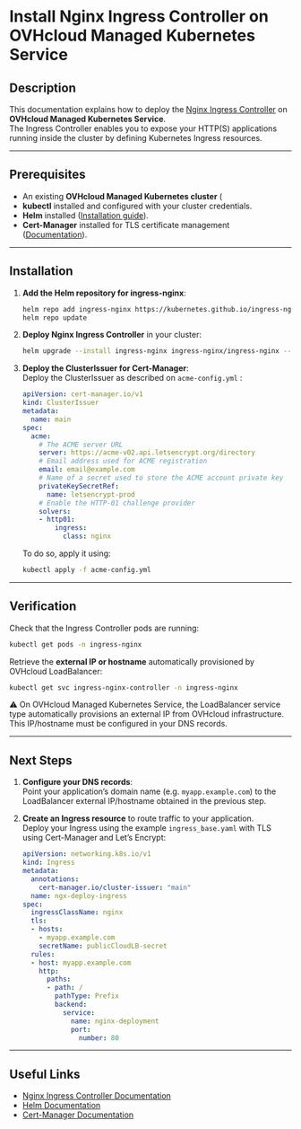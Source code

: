 # Install Nginx Ingress Controller on OVHcloud Managed Kubernetes Service

## Description

This documentation explains how to deploy the [Nginx Ingress Controller](https://kubernetes.github.io/ingress-nginx/) on **OVHcloud Managed Kubernetes Service**.  
The Ingress Controller enables you to expose your HTTP(S) applications running inside the cluster by defining Kubernetes Ingress resources.

---

## Prerequisites

- An existing **OVHcloud Managed Kubernetes cluster** (
- **kubectl** installed and configured with your cluster credentials.  
- **Helm** installed ([Installation guide](https://helm.sh/docs/intro/install/)).
- **Cert-Manager** installed for TLS certificate management ([Documentation](https://cert-manager.io/docs/)).

---

## Installation

1. **Add the Helm repository for ingress-nginx**:
   ```bash
   helm repo add ingress-nginx https://kubernetes.github.io/ingress-nginx
   helm repo update
   ```

2. **Deploy Nginx Ingress Controller** in your cluster:
   ```bash
   helm upgrade --install ingress-nginx ingress-nginx/ingress-nginx --namespace ingress-nginx --create-namespace --values ./values.yaml
   ```
 3. **Deploy the ClusterIssuer for Cert-Manager**:  
    Deploy the ClusterIssuer as described on `acme-config.yml` :
    ```yaml
    apiVersion: cert-manager.io/v1
    kind: ClusterIssuer
    metadata:
      name: main
    spec:
      acme:
        # The ACME server URL
        server: https://acme-v02.api.letsencrypt.org/directory
        # Email address used for ACME registration
        email: email@example.com
        # Name of a secret used to store the ACME account private key
        privateKeySecretRef:
          name: letsencrypt-prod
        # Enable the HTTP-01 challenge provider
        solvers:
        - http01:
            ingress:
              class: nginx
    ```

    To do so, apply it using:
    ```bash
    kubectl apply -f acme-config.yml
    ```
---

## Verification

Check that the Ingress Controller pods are running:
```bash
kubectl get pods -n ingress-nginx
```

Retrieve the **external IP or hostname** automatically provisioned by OVHcloud LoadBalancer:
```bash
kubectl get svc ingress-nginx-controller -n ingress-nginx
```

⚠️ On OVHcloud Managed Kubernetes Service, the LoadBalancer service type automatically provisions an external IP from OVHcloud infrastructure. This IP/hostname must be configured in your DNS records.

---

## Next Steps

1. **Configure your DNS records**:  
   Point your application’s domain name (e.g. `myapp.example.com`) to the LoadBalancer external IP/hostname obtained in the previous step.

2. **Create an Ingress resource** to route traffic to your application.  
   Deploy your Ingress using the example `ingress_base.yaml` with TLS using Cert-Manager and Let’s Encrypt:
   ```yaml
   apiVersion: networking.k8s.io/v1
   kind: Ingress
   metadata:
     annotations:
       cert-manager.io/cluster-issuer: "main"
     name: ngx-deploy-ingress
   spec:
     ingressClassName: nginx
     tls:
     - hosts:
       - myapp.example.com
       secretName: publicCloudLB-secret
     rules:
     - host: myapp.example.com
       http:
         paths:
         - path: /
           pathType: Prefix
           backend:
             service:
               name: nginx-deployment
               port:
                 number: 80
   ```

---

## Useful Links
- [Nginx Ingress Controller Documentation](https://kubernetes.github.io/ingress-nginx/)
- [Helm Documentation](https://helm.sh/docs/)
- [Cert-Manager Documentation](https://cert-manager.io/docs/)
